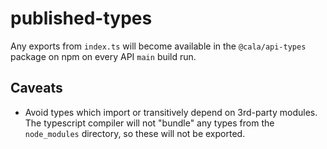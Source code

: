 # published-types

Any exports from `index.ts` will become available in the `@cala/api-types`
package on npm on every API `main` build run.

## Caveats

- Avoid types which import or transitively depend on 3rd-party modules. The
  typescript compiler will not "bundle" any types from the `node_modules`
  directory, so these will not be exported.
